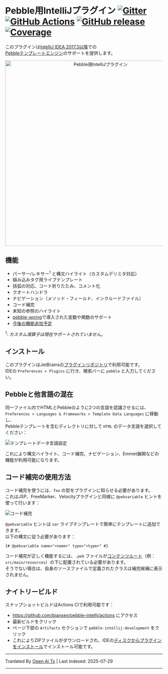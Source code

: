 # Pebble用IntelliJプラグイン [![Gitter](https://badges.gitter.im/bjansen/pebble-intellij.svg)](https://gitter.im/bjansen/pebble-intellij) [![GitHub Actions](https://github.com/bjansen/pebble-intellij/workflows/Java%20CI/badge.svg?branch=master)](https://github.com/bjansen/pebble-intellij/actions) [![GitHub release](https://img.shields.io/github/release/bjansen/pebble-intellij.svg)](https://plugins.jetbrains.com/plugin/9407-pebble) [![Coverage](https://sonarcloud.io/api/project_badges/measure?project=pebble-intellij&metric=coverage)](https://sonarcloud.io/dashboard?id=pebble-intellij)

このプラグインは[IntelliJ IDEA 2017.3以降](https://github.com/PebbleTemplates/pebble)での  
[Pebbleテンプレートエンジン](https://github.com/PebbleTemplates/pebble)のサポートを提供します。

<p align="center">
  <img src="https://github.com/bjansen/pebble-intellij/raw/master/images/plugin.png" 
       width="594" alt="Pebble用IntelliJプラグイン"/>
<p>

## 機能

* パーサー/レキサー<sup>1</sup> と構文ハイライト（カスタムデリミタ対応）
* 組み込みタグ用ライブテンプレート
* 括弧の対応、コード折りたたみ、コメント化
* クオートハンドラ
* ナビゲーション（メソッド・フィールド、インクルードファイル）
* コード補完
* 未知の参照のハイライト
* [pebble-spring](https://github.com/PebbleTemplates/pebble/wiki/spring-integration)で導入された変数や関数のサポート
* [今後の機能追加予定](https://github.com/bjansen/pebble-intellij/issues?utf8=%E2%9C%93&q=is%3Aissue%20is%3Aopen%20label%3At-feature)

<sup>1</sup>: *カスタム演算子は現在サポートされていません*。

## インストール

このプラグインはJetBrainsの[プラグインリポジトリ](https://plugins.jetbrains.com/idea/plugin/9407-pebble)で利用可能です。  
IDEの `Preferences > Plugins` に行き、検索バーに `pebble` と入力してください。

## Pebbleと他言語の混在

同一ファイル内でHTMLとPebbleのように2つの言語を認識させるには、  
`Preferences > Languages & Frameworks > Template Data Languages` に移動し、  
Pebbleテンプレートを含むディレクトリに対して `HTML` のデータ言語を選択してください：

![テンプレートデータ言語設定](https://raw.githubusercontent.com/bjansen/pebble-intellij/master/images/settings.png)

これにより構文ハイライト、コード補完、ナビゲーション、Emmet展開などの機能が利用可能になります。

## コード補完の使用方法

コード補完を使うには、`foo` の型をプラグインに知らせる必要があります。  
これはJSP、FreeMarker、Velocityプラグインと同様に `@pebvariable` ヒントを使って行います：

![コード補完](https://raw.githubusercontent.com/bjansen/pebble-intellij/master/images/completion.png)

`@pebvariable` ヒントは `var` ライブテンプレートで簡単にテンプレートに追加できます。  
以下の構文に従う必要があります：

    {# @pebvariable name="<name>" type="<type>" #}

コード補完が正しく機能するには、`.peb` ファイルが[コンテンツルート](https://www.jetbrains.com/help/idea/content-roots.html)（例：`src/main/resources`）の下に配置されている必要があります。  
そうでない場合は、自身のソースファイルで定義されたクラスは補完候補に表示されません。

## ナイトリービルド

スナップショットビルドはActions CIで利用可能です：  
 * https://github.com/bjansen/pebble-intellij/actions にアクセス  
 * 最新ビルドをクリック  
 * ページ下部の `Artifacts` セクションで `pebble-intellij-development` をクリック  
 * これによりZIPファイルがダウンロードされ、IDEの[ディスクからプラグインをインストール](https://www.jetbrains.com/help/idea/managing-plugins.html#install_plugin_from_disk)でインストール可能です。






---

Tranlated By [Open Ai Tx](https://github.com/OpenAiTx/OpenAiTx) | Last indexed: 2025-07-29

---